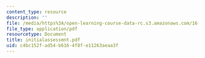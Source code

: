 ```yaml
---
content_type: resource
description: ''
file: /media/https%3A/open-learning-course-data-rc.s3.amazonaws.com/16-423j-aerospace-biomedical-and-life-support-engineering-spring-2006/c4bc152fad54b6164f8fe11263aeaa3f_initialassessmnt.pdf
file_type: application/pdf
resourcetype: Document
title: initialassessmnt.pdf
uid: c4bc152f-ad54-b616-4f8f-e11263aeaa3f
---
```

